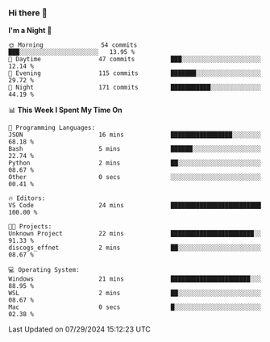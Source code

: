 ### Hi there 👋

<!--
**ALiersEL/ALiersEL** is a ✨ _special_ ✨ repository because its `README.md` (this file) appears on your GitHub profile.

Here are some ideas to get you started:

- 🔭 I’m currently working on ...
- 🌱 I’m currently learning ...
- 👯 I’m looking to collaborate on ...
- 🤔 I’m looking for help with ...
- 💬 Ask me about ...
- 📫 How to reach me: ...
- 😄 Pronouns: ...
- ⚡ Fun fact: ...
-->

<!--START_SECTION:waka-->
**I'm a Night 🦉** 

```text
🌞 Morning                54 commits          ███░░░░░░░░░░░░░░░░░░░░░░   13.95 % 
🌆 Daytime                47 commits          ███░░░░░░░░░░░░░░░░░░░░░░   12.14 % 
🌃 Evening                115 commits         ███████░░░░░░░░░░░░░░░░░░   29.72 % 
🌙 Night                  171 commits         ███████████░░░░░░░░░░░░░░   44.19 % 
```


📊 **This Week I Spent My Time On** 

```text
💬 Programming Languages: 
JSON                     16 mins             █████████████████░░░░░░░░   68.18 % 
Bash                     5 mins              ██████░░░░░░░░░░░░░░░░░░░   22.74 % 
Python                   2 mins              ██░░░░░░░░░░░░░░░░░░░░░░░   08.67 % 
Other                    0 secs              ░░░░░░░░░░░░░░░░░░░░░░░░░   00.41 % 

🔥 Editors: 
VS Code                  24 mins             █████████████████████████   100.00 % 

🐱‍💻 Projects: 
Unknown Project          22 mins             ███████████████████████░░   91.33 % 
discogs_effnet           2 mins              ██░░░░░░░░░░░░░░░░░░░░░░░   08.67 % 

💻 Operating System: 
Windows                  21 mins             ██████████████████████░░░   88.95 % 
WSL                      2 mins              ██░░░░░░░░░░░░░░░░░░░░░░░   08.67 % 
Mac                      0 secs              █░░░░░░░░░░░░░░░░░░░░░░░░   02.38 % 
```


 Last Updated on 07/29/2024 15:12:23 UTC
<!--END_SECTION:waka-->
